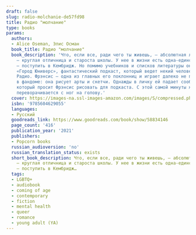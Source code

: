 ```yaml
---
draft: false
slug: radio-molchanie-de57fd98
title: Радио "молчание"
type: books
params:
  authors:
  - Alice Oseman, Элис Осман
  book_title: Радио "молчание"
  book_description: 'Что, если все, ради чего ты живешь, — абсолютная ложь? Фрэнсис
    — круглая отличница и староста школы. У нее в жизни есть одна-единственная мечта
    — поступить в Кембридж. Но помимо учебников и списков литературы она втайне обожает
    «Город Юниверс», фантастический подкаст, который ведет некий человек по имени
    Радио. Фрэнсис — одна из главных его поклонниц и играет далеко не последнюю роль
    в фандоме: она рисует арты и скетчи. Однажды в личку ей падает сообщение от… Радио,
    который просит Фрэнсис рисовать для подкаста. С этой самой минуты жизнь Фрэнсис
    переворачивается с ног на голову.'
  cover: https://images-na.ssl-images-amazon.com/images/S/compressed.photo.goodreads.com/books/1629708223i/58834146.jpg
  isbn: '9785604629055'
  languages:
  - Русский
  goodreads_link: https://www.goodreads.com/book/show/58834146
  page_count: '416'
  publication_year: '2021'
  publishers:
  - Popcorn books
  russian_audioversion: 'no'
  russian_translation_status: exists
  short_book_description: Что, если все, ради чего ты живешь, — абсолютная ложь? Фрэнсис
    — круглая отличница и староста школы. У нее в жизни есть одна-единственная мечта
    — поступить в Кембридж…
  tags:
  - LGBTQ+
  - audiobook
  - coming of age
  - contemporary
  - fiction
  - mental health
  - queer
  - romance
  - young adult (YA)
---
```

